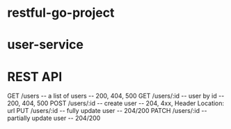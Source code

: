 # restful-go-project

# user-service

# REST API

GET /users -- a list of users -- 200, 404, 500
GET /users/:id -- user by id -- 200, 404, 500
POST /users/:id -- create user -- 204, 4xx, Header Location: url
PUT /users/:id -- fully update user -- 204/200
PATCH /users/:id -- partially update user -- 204/200

